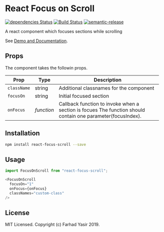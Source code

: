 # React Focus on Scroll

[![dependencies Status](https://david-dm.org/nutboltu/react-focus-scroll/status.svg)](https://david-dm.org/nutboltu/react-focus-scroll)  [![Build Status](https://travis-ci.org/nutboltu/react-focus-scroll.svg?branch=master)](https://travis-ci.org/nutboltu/react-focus-scroll) [![semantic-release](https://img.shields.io/badge/%20%20%F0%9F%93%A6%F0%9F%9A%80-semantic--release-e10079.svg)](https://github.com/semantic-release/semantic-release)

A react component which focuses sections while scrolling

See [Demo and Documentation](https://nutboltu.github.io/react-focus-scroll).

## Props

The component takes the followin props.

| Prop              | Type       | Description |
|-------------------|------------|-------------|
| `className`         | string  | Additional classnames for the component |
| `focusOn`  | string  | Initial focused section|
| `onFocus`        | _function_ | Callback function to invoke when a section is focues The function should contain one parameter(focusIndex). |

## Installation

```bash
npm install react-focus-scroll --save
```

## Usage

```javascript
import FocusOnScroll from "react-focus-scroll";

<FocusOnScroll
  focusOn="1"
  onFocus={onFocus}
  classNames="custom-class"
/>
```

## License

MIT Licensed. Copyright (c) Farhad Yasir 2019.
